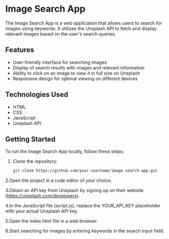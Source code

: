 # Image Search App

The Image Search App is a web application that allows users to search for images using keywords. It utilizes the Unsplash API to fetch and display relevant images based on the user's search queries.

## Features

- User-friendly interface for searching images
- Display of search results with images and relevant information
- Ability to click on an image to view it in full size on Unsplash
- Responsive design for optimal viewing on different devices

## Technologies Used

- HTML
- CSS
- JavaScript
- Unsplash API

## Getting Started

To run the Image Search App locally, follow these steps:

1. Clone the repository:

   ```bash
   git clone https://github.com/your-username/image-search-app.git
   
2.Open the project in a code editor of your choice.

3.Obtain an API key from Unsplash by signing up on their website (https://unsplash.com/developers).

4.In the JavaScript file (script.js), replace the YOUR_API_KEY placeholder with your actual Unsplash API key.

5.Open the index.html file in a web browser.

6.Start searching for images by entering keywords in the search input field.
